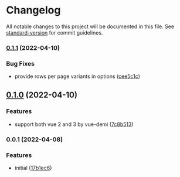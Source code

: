 # Changelog

All notable changes to this project will be documented in this file. See [standard-version](https://github.com/conventional-changelog/standard-version) for commit guidelines.

### [0.1.1](https://github.com/Djaler/vue-use-read-api/compare/v0.1.0...v0.1.1) (2022-04-10)


### Bug Fixes

* provide rows per page variants in options ([cee5c1c](https://github.com/Djaler/vue-use-read-api/commit/cee5c1c1ad006a84b6c06afec2e6bcd085c5ce05))

## [0.1.0](https://github.com/Djaler/vue-use-read-api/compare/v0.0.1...v0.1.0) (2022-04-10)


### Features

* support both vue 2 and 3 by vue-demi ([7c8b513](https://github.com/Djaler/vue-use-read-api/commit/7c8b5139065b368136bbcaefa1034f2d26f332a8))

### 0.0.1 (2022-04-08)


### Features

* initial ([17b1ec6](https://github.com/Djaler/vue-use-read-api/commit/17b1ec6f9a39f1ffa461abe6b1112a5a5054ef04))
